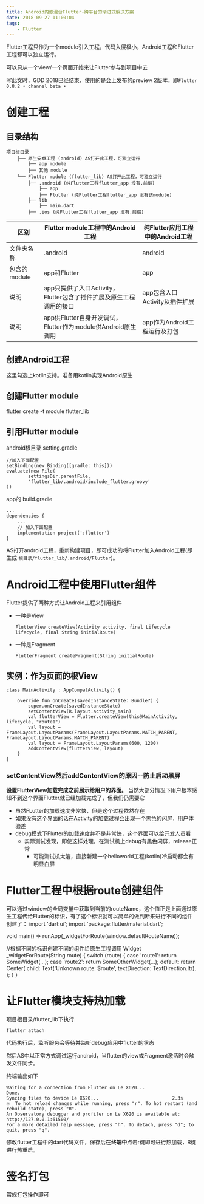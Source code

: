 ```yaml
---
title: Android内嵌混合Flutter-跨平台的渐进式解决方案
date: 2018-09-27 11:00:04
tags:
	- Flutter
---
```


Flutter工程只作为一个module引入工程，代码入侵极小，Android工程和Flutter工程都可以独立运行。

可以只从一个view/一个页面开始来让Flutter参与到项目中去

写此文时，GDD 2018已经结束，使用的是会上发布的preview 2版本，即`Flutter 0.8.2 • channel beta •`

# 创建工程

## 目录结构

	项目根目录
		├── 原生安卓工程 (android) AS打开此工程，可独立运行
			├── app module
			├── 其他 module
		└── Flutter module (flutter_lib) AS打开此工程，可独立运行
			├── .android (纯Flutter工程flutter_app 没有.前缀)
				├── app 
				├── Flutter (纯Flutter工程flutter_app 没有该module)
			├── lib
				├── main.dart
			├── .ios (纯Flutter工程flutter_app 没有.前缀)

| 区别	| Flutter module工程中的Android工程 | 纯Flutter应用工程中的Android工程 |
| ------ | ------ | ------ |
|文件夹名称	| .android |	android |
|包含的module	| app和Flutter	| app |
|说明 | app只提供了入口Activity，Flutter包含了插件扩展及原生工程调用的接口 | app包含入口Activity及插件扩展 |
|说明 |app供Flutter自身开发调试，Flutter作为module供Android原生调用 | app作为Android工程运行及打包 |

## 创建Android工程

这里勾选上kotlin支持。准备用kotlin实现Android原生
			
## 创建Flutter module

flutter create -t module flutter_lib

## 引用Flutter module

android根目录 setting.gradle

 	//加入下面配置
	setBinding(new Binding([gradle: this]))
	evaluate(new File(
	        settingsDir.parentFile,
	        'flutter_lib/.android/include_flutter.groovy'
	))

app的 build.gradle

	...
	dependencies {
	    ...
	    // 加入下面配置
	    implementation project(':flutter')
	}	
	
AS打开android工程，重新构建项目，即可成功的将Flutter加入Android工程(即生成 `根目录/flutter_lib/.android/Flutter`)。	

# Android工程中使用Flutter组件

Flutter提供了两种方式让Android工程来引用组件

- 一种是View

	`FlutterView createView(Activity activity, final Lifecycle lifecycle, final String initialRoute)`
	
- 一种是Fragment

	`FlutterFragment createFragment(String initialRoute)`
	
## 实例：作为页面的根View

	class MainActivity : AppCompatActivity() {
	
	    override fun onCreate(savedInstanceState: Bundle?) {
	        super.onCreate(savedInstanceState)
	        setContentView(R.layout.activity_main)
	        val flutterView = Flutter.createView(this@MainActivity, lifecycle, "route1")
	        val layout = FrameLayout.LayoutParams(FrameLayout.LayoutParams.MATCH_PARENT, FrameLayout.LayoutParams.MATCH_PARENT)
	        val layout = FrameLayout.LayoutParams(600, 1200)
	        addContentView(flutterView, layout)
	    }
	}
	
### setContentView然后addContentView的原因--防止启动黑屏

**设置FlutterView加载完成之前展示给用户的界面。** 当然大部分情况下用户根本感知不到这个界面Flutter就已经加载完成了，但我们仍需要它

- 虽然FLutter的加载速度非常快，但是这个过程依然存在
- 如果没有这个界面的话在Activity的加载过程会出现一个黑色的闪屏，用户体验差
- debug模式下Flutter的加载速度并不是非常快，这个界面可以给开发人员看
	- 实际测试发现，即使这样处理，在测试机上debug有黑色闪屏，release正常
		- 可能测试机太渣，直接新建一个helloworld工程(kotlin)冷启动都会有明显白屏

# Flutter工程中根据route创建组件

可以通过window的全局变量中获取到当前的routeName，这个值正是上面通过原生工程传给Flutter的标识，有了这个标识就可以简单的做判断来进行不同的组件创建了：
import 'dart:ui';
import 'package:flutter/material.dart';

void main() => runApp(_widgetForRoute(window.defaultRouteName));

//根据不同的标识创建不同的组件给原生工程调用
Widget _widgetForRoute(String route) {
  switch (route) {
    case 'route1':
      return SomeWidget(...);
    case 'route2':
      return SomeOtherWidget(...);
    default:
      return Center(
        child: Text('Unknown route: $route', textDirection: TextDirection.ltr),
      );
  }
}

# 让Flutter模块支持热加载

项目根目录/flutter_lib下执行

	flutter attach
	
代码执行后，监听服务会等待并监听debug应用中flutter的状态

然后AS中以正常方式调试运行android，当flutter的view或Fragment激活时会触发文件同步。

终端输出如下

	Waiting for a connection from Flutter on Le X620...
	Done.
	Syncing files to device Le X620...                           2.3s
	🔥  To hot reload changes while running, press "r". To hot restart (and rebuild state), press "R".
	An Observatory debugger and profiler on Le X620 is available at: http://127.0.0.1:61500/
	For a more detailed help message, press "h". To detach, press "d"; to quit, press "q".
	
修改flutter工程中的dart代码文件，保存后在**终端中**点击r键即可进行热加载，R键进行热重启。

# 签名打包

常规打包操作即可

	

	

